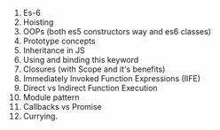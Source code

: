 1. Es-6
2. Hoisting
3. OOPs (both es5 constructors way and es6 classes)
4. Prototype concepts
5. Inheritance in JS
6. Using and binding this keyword
7. Closures (with Scope and it's benefits)
8. Immediately Invoked Function Expressions (IIFE)
9. Direct vs Indirect Function Execution
10. Module pattern
11. Callbacks vs Promise
12. Currying.
